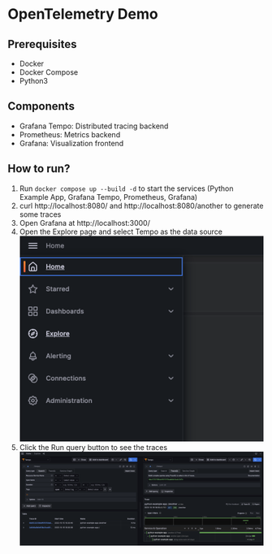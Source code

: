# OpenTelemetry Demo

## Prerequisites
- Docker
- Docker Compose
- Python3

## Components
- Grafana Tempo: Distributed tracing backend
- Prometheus: Metrics backend
- Grafana: Visualization frontend

## How to run?
1. Run `docker compose up --build -d` to start the services (Python Example App, Grafana Tempo, Prometheus, Grafana)
1. curl http://localhost:8080/ and http://localhost:8080/another to generate some traces
1. Open Grafana at http://localhost:3000/
1. Open the Explore page and select Tempo as the data source
    ![](./screenshots/001.png)
1. Click the Run query button to see the traces
    ![](./screenshots/002.png)